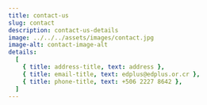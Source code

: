 ```yaml
---
title: contact-us
slug: contact
description: contact-us-details
image: ../../../assets/images/contact.jpg
image-alt: contact-image-alt
details:
  [
    { title: address-title, text: address },
    { title: email-title, text: edplus@edplus.or.cr },
    { title: phone-title, text: +506 2227 8642 },
  ]
---
```

